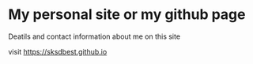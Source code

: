 # My personal site or my github page 

Deatils and contact information about me on this site 

visit https://sksdbest.github.io
